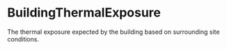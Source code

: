 BuildingThermalExposure
=======================

The thermal exposure expected by the building based on surrounding site conditions.

